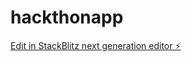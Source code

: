 # hackthonapp

[Edit in StackBlitz next generation editor ⚡️](https://stackblitz.com/~/github.com/pjulmeus/hackthonapp)